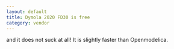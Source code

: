 ```yaml
---
layout: default
title: Dymola 2020 FD30 is free
category: vendor
---
```


and it does not suck at all! It is slightly faster than Openmodelica.